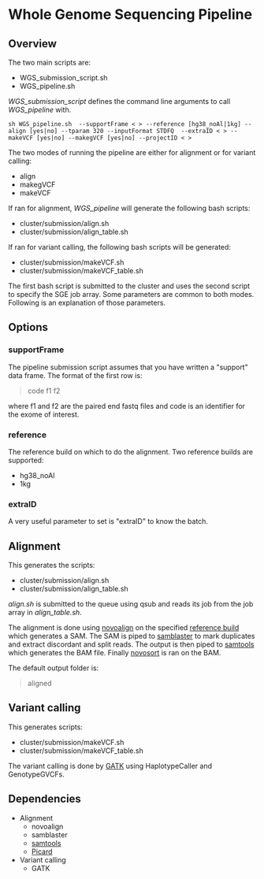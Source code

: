 # Whole Genome Sequencing Pipeline

## Overview
The two main scripts are:
- WGS_submission_script.sh
- WGS_pipeline.sh

*WGS_submission_script* defines the command line arguments to call
*WGS_pipeline*
with.

`
sh WGS_pipeline.sh 
     --supportFrame < >
     --reference [hg38_noAl|1kg]
     --align [yes|no]
     --tparam 320
     --inputFormat STDFQ 
     --extraID < >
     --makeVCF [yes|no]
     --makegVCF [yes|no]
     --projectID < >
`

The two modes of running the pipeline are either for alignment or for variant calling:
- align
- makegVCF
- makeVCF

If ran for alignment, *WGS_pipeline* will generate the following bash
scripts:

- cluster/submission/align.sh
- cluster/submission/align_table.sh

If ran for variant calling, the following bash scripts will be generated:

- cluster/submission/makeVCF.sh
- cluster/submission/makeVCF_table.sh

The first bash script is submitted to the cluster and uses the second script to specify the SGE job array.
Some parameters are common to both modes.
Following is an explanation of those parameters.

## Options

### supportFrame

The pipeline submission script assumes that you have written a "support" data frame.
The format of the first row is:

> code f1 f2 

where f1 and f2 are the paired end fastq files and code is an identifier for the exome of interest.

### reference

The reference build on which to do the alignment.
Two reference builds are supported:
- hg38_noAl
- 1kg

### extraID

A very useful parameter to set is "extraID" to know the batch.

## Alignment

This generates the scripts:
 - cluster/submission/align.sh
 - cluster/submission/align_table.sh
 
*align.sh* is submitted to the queue using qsub and reads its job from the job array in *align_table.sh*.

The alignment is done using [novoalign](http://www.novocraft.com/main/page.php?s=novoalign) on the specified [reference build](reference) which generates a SAM.
The SAM is piped to [samblaster](https://github.com/GregoryFaust/samblaster) to mark duplicates and extract discordant and split reads.
The output is then piped to [samtools]() which generates the BAM file.
Finally [novosort]() is ran on the BAM.

The default output folder is:
> aligned

## Variant calling

This generates scripts:
- cluster/submission/makeVCF.sh
- cluster/submission/makeVCF_table.sh

The variant calling is done by [GATK](http://www.broadinstitute.org/partnerships/education/broade/best-practices-variant-calling-gatk) using HaplotypeCaller and GenotypeGVCFs.


## Dependencies

- Alignment
  - novoalign
  - samblaster
  - [samtools]()
  - [Picard]()
- Variant calling
  - GATK

